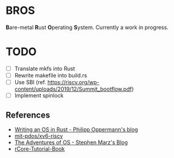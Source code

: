 # BROS

**B**are-metal **R**ust **O**perating **S**ystem.
Currently a work in progress.

# TODO
* [ ] Translate mkfs into Rust
* [ ] Rewrite makefile into build.rs
* [ ] Use SBI (ref. https://riscv.org/wp-content/uploads/2019/12/Summit_bootflow.pdf)
* [ ] Implement spinlock

## References
* [Writing an OS in Rust - Philipp Oppermann's blog](https://os.phil-opp.com/)
* [mit-pdos/xv6-riscv](https://github.com/mit-pdos/xv6-riscv)
* [The Adventures of OS - Stephen Marz's Blog](http://osblog.stephenmarz.com/)
* [rCore-Tutorial-Book](https://rcore-os.cn/rCore-Tutorial-Book-v3)
